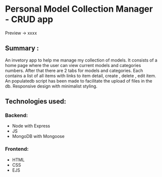 # Personal Model Collection Manager - CRUD app

Preview -> xxxx

## Summary :

An invetory app to help me manage my collection of models. It consists of a home page where the user can view current models and categories numbers.
After that there are 2 tabs for models and categories. Each contains a list of all items with links to item detail, create , delete , edit item.
An populatedb script has been made to facilitate the upload of files in the db.
Responsive design with minimalist styling.

## Technologies used:

### Backend:
- Node with Express
- JS
- MongoDB with Mongoose


### Frontend:
- HTML
- CSS
- EJS



